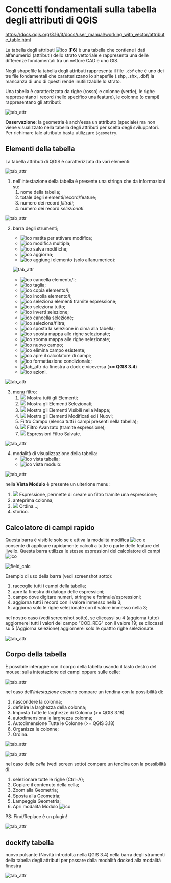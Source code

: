 # Concetti fondamentali sulla tabella degli attributi di QGIS

<https://docs.qgis.org/3.16/it/docs/user_manual/working_with_vector/attribute_table.html>

La tabella degli attributi ![ico](../img/tabella_attributi/icon/mActionOpenTable.png) (**F6**) è una tabella che contiene i dati alfanumerici (attributi) dello strato vettoriale e rappresenta una delle differenze fondamentali tra un vettore CAD e uno GIS.

Negli shapefile la tabella degli attributi rappresenta il file `.dbf` che è uno dei tre file fondamentali che caratterizzano lo shapefile (.shp, .shx, .dbf) la mancanza di uno di questi rende inutilizzabile lo strato.

Una tabella è caratterizzata da righe (rosso) e colonne (verde), le righe rappresentano i record (nello specifico una feature), le colonne (o campi) rappresentano gli attributi:

![tab_attr](../img/tabella_attributi/tab_attr1.png)

**Osservazione**: la geometria è anch'essa un attributo (speciale) ma non viene visualizzato nella tabella degli attributi per scelta degli sviluppatori. Per richimare tale attributo basta utilizzare `$geometry`.

## Elementi della tabella

La tabella attributi di QGIS è caratterizzata da vari elementi:

![tab_attr](../img/tabella_attributi/tab_attr2.png)

1. nell'intestazione della tabella è presente una stringa che da informazioni su:
    1. nome della tabella;
    2. totale degli elementi/record/feature;
    3. numero dei record _filtrati_;
    4. numero dei record _selezionati_.
   

![tab_attr](../img/tabella_attributi/tab_attr3.png)

2. barra degli strumenti;
    * ![ico](../img/tabella_attributi/icon/mActionToggleEditing.png) matita per attivare modifica;
    * ![ico](../img/tabella_attributi/icon/mActionMultiEdit.png) modifica multipla;
    * ![ico](../img/tabella_attributi/icon/mActionFileSave.png) salva modifiche;
    * ![ico](../img/tabella_attributi/icon/mActionDraw.png) aggiorna;
    * ![ico](../img/tabella_attributi/icon/mActionNewTableRow.png) aggiungi elemento (solo alfanumerico):

    ![tab_attr](../img/tabella_attributi/tab_attr32.png)

    * ![ico](../img/tabella_attributi/icon/mActionDeleteSelected.png) cancella elemento/i;
    * ![ico](../img/tabella_attributi/icon/mActionEditCut.png ) taglia;
    * ![ico](../img/tabella_attributi/icon/mActionEditCopy.png) copia elemento/i;
    * ![ico](../img/tabella_attributi/icon/mActionEditPaste.png) incolla elemento/i;
    * ![ico](../img/tabella_attributi/icon/mIconExpressionSelect.png) seleziona elementi tramite espressione;
    * ![ico](../img/tabella_attributi/icon/mActionSelectAll.png) seleziona tutto;
    * ![ico](../img/tabella_attributi/icon/mActionInvertSelection.png) inverti selezione;
    * ![ico](../img/tabella_attributi/icon/mActionDeselectAll.png) cancella selezione;
    * ![ico](../img/tabella_attributi/icon/mActionFilterMap.png) seleziona/filtra;
    * ![ico](../img/tabella_attributi/icon/mActionSelectedToTop.png ) sposta la selezione in cima alla tabella;
    * ![ico](../img/tabella_attributi/icon/mActionPanToSelected.png) sposta mappa alle righe selezionate;
    * ![ico](../img/tabella_attributi/icon/mActionZoomToSelected.png) zooma mappa alle righe selezionate;
    * ![ico](../img/tabella_attributi/icon/mActionNewAttribute.png) nuovo campo;
    * ![ico](../img/tabella_attributi/icon/mActionDeleteAttribute.png) elimina campo esistente;
    * ![ico](../img/tabella_attributi/icon/mActionCalculateField.png) apre il calcolatore di campi;
    * ![ico](../img/tabella_attributi/icon/mActionConditionalFormatting.png) formattazione condizionale;
    * ![tab_attr](../img/tabella_attributi/icon/mDockify.png) da finestra a dock e viceversa (**>= QGIS 3.4**)
    * ![ico](../img/tabella_attributi/icon/mAction.png) azioni.

![tab_attr](../img/tabella_attributi/tab_attr4.png)

3. menu filtro:
    1. ![](../img/tabella_attributi/icon/mActionOpenTable.png) Mostra tutti gli Elementi;
    2. ![](../img/icon/mActionOpenTableSelected.png) Mostra gli Elementi Selezionati;
    3. ![](../img/icon/mActionOpenTableVisible.png) Mostra gli Elementi Visibili nella Mappa;
    4. ![](../img/icon/mActionOpenTableEdited.png) Mostra gli Elementi Modificati ed i Nuovi;
    5. Filtro Campo (elenca tutti i campi presenti nella tabella);
    6. ![](../img/icon/mActionFilterMap.png) Filtro Avanzato (tramite espressione);
    7. ![](../img/icon/mActionHandleStoreFilterExpressionChecked.png) Espressioni Filtro Salvate.

![tab_attr](../img/tabella_attributi/tab_attr5.png)

4. modalità di visualizzazione della tabella:
    * ![ico](../img/tabella_attributi/icon/mActionOpenTable.png)  vista tabella;
    * ![ico](../img/tabella_attributi/icon/mActionFormView.png) vista modulo:

![tab_attr](../img/tabella_attributi/tab_attr6.png)

nella **Vista Modulo** è presente un ulterione menu:

1. ![](../img/icon/mIconExpressionFilter.png) Espressione, permette di creare un filtro tramite una espressione;
2. anteprima colonna;
3. ![](../img/icon/sort.png) Ordina...;
4. storico.

## Calcolatore di campi rapido

Questa barra è visibile solo se è attiva la modalità modifica ![ico](../img/tabella_attributi/icon/mActionToggleEditing.png) e consente di applicare rapidamente calcoli a tutte o parte delle feature del livello. Questa barra utilizza le stesse espressioni del calcolatore di campi ![ico](../img/tabella_attributi/icon/mActionCalculateField.png)

![field_calc](../img/field_calc_rapida1.png)

Esempio di uso della barra (vedi screenshot sotto):

1. raccoglie tutti i campi della tabella;
2. apre la finestra di dialogo delle espressioni;
3. campo dove digitare numeri, stringhe e forimule/espressioni;
4. aggiorna tutti i record con il valore immesso nella 3;
5. aggiorna solo le righe selezionate con il valore immesso nella 3;

nel nostro caso (vedi screenshot sotto), se cliccassi su 4 (aggiorna tutto) aggiornerei tutti i valori del campo "COD_REG" con il valore 19; se cliccassi su 5 (Aggiorna selezione) aggiornerei solo le quattro righe selezionate.

![tab_attr](../img/tabella_attributi/tab_attr11.png)

## Corpo della tabella

È possibile interagire con il corpo della tabella usando il tasto destro del mouse: sulla intestazione dei campi oppure sulle celle:

![tab_attr](../img/tabella_attributi/tab_attr8.png)

nel caso dell'_intestazione colonna_ compare un tendina con la possibilità di: 
1. nascondere la colonna; 
2. definire la larghezza della colonna;
3. Imposta Tutte le larghezze di Colonna (>= QGIS 3.18) 
4. autodimensiona la larghezza colonna; 
5. Autodimensione Tutte le Colonne (>= QGIS 3.18)
6. Organizza le colonne; 
7. Ordina.

![tab_attr](../img/tabella_attributi/tab_attr9.png)

![tab_attr](../img/tabella_attributi/tab_attr10.png)


nel caso delle _celle_ (vedi screen sotto) compare un tendina con la possibilità di: 
1. selezionare tutte le righe (Ctrl+A); 
2. Copiare il contenuto della cella; 
3. Zoom alla Geometria;
4. Sposta alla Geometria;
5. Lampeggia Geometria;
6. Apri modalità Modulo ![ico](../img/tabella_attributi/icon/mActionFormView.png)

PS: Find/Replace è un plugin!

![tab_attr](../img/tabella_attributi/tab_attr7.png)

## dockify tabella

nuovo pulsante (Novità introdotta nella QGIS 3.4) nella barra degli strumenti della tabella degli attributi per passare dalla modalità docked alla modalità finestra

![tab_attr](../img/tabella_attributi/dockify.gif)
